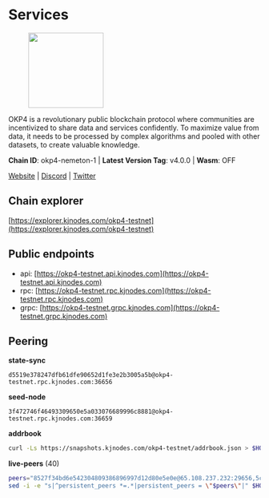 # Services

<figure><img src="https://raw.githubusercontent.com/kj89/testnet_manuals/main/pingpub/logos/okp4.png" width="150" alt=""><figcaption></figcaption></figure>

OKP4 is a revolutionary public blockchain protocol where communities are incentivized to  share data and services confidently. To maximize value from data, it needs to be processed  by complex algorithms and pooled with other datasets, to create valuable knowledge.

**Chain ID**: okp4-nemeton-1 | **Latest Version Tag**: v4.0.0 | **Wasm**: OFF

[Website](https://okp4.network) | [Discord](https://discord.gg/okp4) | [Twitter](https://twitter.com/OKP4_Protocol)




## Chain explorer
[https://explorer.kjnodes.com/okp4-testnet](https://explorer.kjnodes.com/okp4-testnet)

## Public endpoints

* api: [https://okp4-testnet.api.kjnodes.com](https://okp4-testnet.api.kjnodes.com)
* rpc: [https://okp4-testnet.rpc.kjnodes.com](https://okp4-testnet.rpc.kjnodes.com)
* grpc: [https://okp4-testnet.grpc.kjnodes.com](https://okp4-testnet.grpc.kjnodes.com)

## Peering

**state-sync**

```text
d5519e378247dfb61dfe90652d1fe3e2b3005a5b@okp4-testnet.rpc.kjnodes.com:36656
```

**seed-node**

```text
3f472746f46493309650e5a033076689996c8881@okp4-testnet.rpc.kjnodes.com:36659
```

**addrbook**
```bash
curl -Ls https://snapshots.kjnodes.com/okp4-testnet/addrbook.json > $HOME/.okp4d/config/addrbook.json
```

**live-peers** (40)
```bash
peers="8527f34bd6e542304809386896997d12d80e5e0e@65.108.237.232:29656,5c5bf00059349042504c1e7d0449c4ac6ee37fc2@142.132.202.50:11114,5c2a752c9b1952dbed075c56c600c3a79b58c395@95.214.55.232:26996,e676fad27d970abede25b0469676b05ea83e5f04@144.168.47.230:36656,269d246537499d05698c183497c4263e899036a4@65.108.9.164:35656,ead118d7cbe51cbabf5a77b69db7255512f41023@88.208.34.134:60656,99f6675049e22a0216af0e2447e7a4c5021874cd@142.132.132.200:28656,d5519e378247dfb61dfe90652d1fe3e2b3005a5b@65.109.68.190:36656,7dfc61d3ac9f6da7fa9f4893bc0ffa17ef8006e6@185.111.159.139:36656,d132ad0c5b2afd0eab2d87351eeda46dc9d69312@46.228.205.200:26656,42fbb917fca6787bc3ab774865f4bb1ef950f114@65.108.226.26:30656,b0b56d944cf1cc569a1e77e0923e075bad94d755@141.95.145.41:28656,ffbd1adeb58928c3f400fab23c84c3c73badd7fa@65.108.226.44:29656,8cdeb85dada114c959c36bb59ce258c65ae3a09c@88.198.242.163:36656,9392c27a9a561c31e7a920dc6f577d663c473ef8@154.12.225.88:26656,fff0a8c202befd9459ff93783a0e7756da305fe3@38.242.150.63:16656,d1a0ff9bd7ea1ebd06bc7158f3523f5e557328be@163.172.135.127:26656,874373b78d2cd50e716aa464bf407581d9305655@94.250.201.130:27656,473369a53bfa8a0ac4af5a191407b30bc82e83be@74.208.94.42:14656,74349a1cb9479b291866debe2042de8a2e88b850@65.108.233.109:17656,2c6b5af41689145abb85f95cb49131ae9e193142@217.13.223.167:61356,eef77b5ae1c37f3e5809ff928c329dde906be388@65.108.133.73:21656,5a460ead06c5fc1d6d70a1f858d874bf53463a4a@149.102.143.145:31656,854cc8b83a48ba4394c1940b57d0f42ec013e033@38.242.251.204:26656,ef7c45199eb3cd79cbf7e906dcfa2c7de11e1499@167.235.15.19:32656,30092d2717053f1c0813e8354c07c761c9c3ac5c@194.163.161.234:26656,6470a3088ff58d22e4b271e52c1d73c1ceb5d798@159.148.146.132:26656,8a7605d8ae4338de5b7a0d5c70244ce05e377630@85.10.200.221:26656,d1c1b729eff9afe7dfd371f190df6282c82ccfad@65.109.89.5:31656,6a66a38bdd5895ec6f1ce18b3430860a30e18e02@142.132.149.118:26656,ae5be91a24a5a454dd7d51b7762666d6ddc795ee@185.144.99.18:26656,be9841ace1d71a4c7681918ee39f5e00d8e96a82@213.239.216.252:36656,ebc272824924ea1a27ea3183dd0b9ba713494f83@95.214.55.198:26996,307fb25cd6998d0d5bd1d947571f6043c6bb4069@65.109.31.114:2280,d7d3e978951ccf946f0e33805778c1961ad42819@31.7.196.21:26656,fe8bd9375c43a7cc6ef27e62d56af341a62e67c9@95.217.202.49:30656,0928743859aae996c2236bc376dbc168a22c5925@5.189.159.198:26656,90481aeb2485505f8844a7347dac9abcf5f7acbe@5.75.190.38:26656,c6abcdff7b29159bf5be14f43c8e877648136468@51.159.2.19:23098,9755cab2585a2794453a5b396ef13b893393366f@65.108.212.224:46673"
sed -i -e "s|^persistent_peers *=.*|persistent_peers = \"$peers\"|" $HOME/.okp4d/config/config.toml
```
